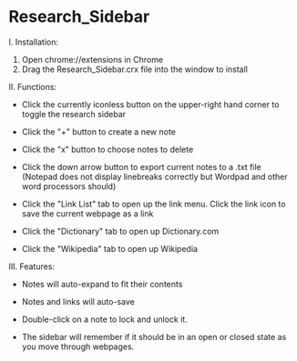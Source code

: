 Research_Sidebar
============

I. Installation:

1. Open chrome://extensions in Chrome
2. Drag the Research_Sidebar.crx file into the window to install


II. Functions:

- Click the currently iconless button on the upper-right hand corner to toggle the research sidebar

- Click the "+" button to create a new note

- Click the "x" button to choose notes to delete

- Click the down arrow button to export current notes to a .txt file (Notepad does not display linebreaks correctly but Wordpad and other word processors should)

- Click the "Link List" tab to open up the link menu. Click the link icon to save the current webpage as a link

- Click the "Dictionary" tab to open up Dictionary.com

- Click the "Wikipedia" tab to open up Wikipedia


III. Features:

- Notes will auto-expand to fit their contents

- Notes and links will auto-save

- Double-click on a note to lock and unlock it.

- The sidebar will remember if it should be in an open or closed state as you move through webpages.